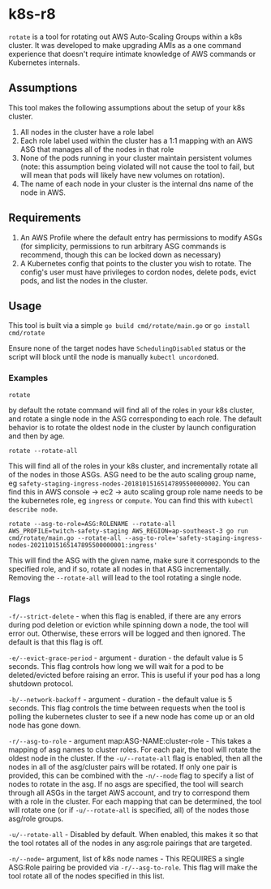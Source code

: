 # k8s-r8
`rotate` is a tool for rotating out AWS Auto-Scaling Groups within a k8s cluster. It was developed to make upgrading AMIs as a one command experience that doesn't require intimate knowledge of AWS commands or Kubernetes internals.

## Assumptions
This tool makes the following assumptions about the setup of your k8s cluster.
1. All nodes in the cluster have a role label
2. Each role label used within the cluster has a 1:1 mapping with an AWS ASG that manages all of the nodes in that role
3. None of the pods running in your cluster maintain persistent volumes (note: this assumption being violated will not cause the tool to fail, but will mean that pods will likely have new volumes on rotation).
4. The name of each node in your cluster is the internal dns name of the node in AWS.

## Requirements
1. An AWS Profile where the default entry has permissions to modify ASGs (for simplicity, permissions to run arbitrary ASG commands is recommend, though this can be locked down as necessary)
2. A Kubernetes config that points to the cluster you wish to rotate. The config's user must have privileges to cordon nodes, delete pods, evict pods, and list the nodes in the cluster.


## Usage

This tool is built via a simple `go build cmd/rotate/main.go` or `go install cmd/rotate`

Ensure none of the target nodes have `SchedulingDisabled` status or the script will block until the node is manually `kubectl uncordon`ed.

### Examples

```
rotate
```
by default the rotate command will find all of the roles in your k8s cluster, and rotate a single node in the ASG corresponding to each role. The default behavior is to rotate the oldest node in the cluster by launch configuration and then by age.

```
rotate --rotate-all
```
This will find all of the roles in your k8s cluster, and incrementally rotate all of the nodes in those ASGs.
ASG need to be the auto scaling group name, eg `safety-staging-ingress-nodes-20181015165147895500000002`. You can find this in AWS console -> ec2 -> auto scaling group
role name needs to be the kubernetes role, eg `ingress` or `compute`. You can find this with `kubectl describe node`.

```
rotate --asg-to-role=ASG:ROLENAME --rotate-all
AWS_PROFILE=twitch-safety-staging AWS_REGION=ap-southeast-3 go run cmd/rotate/main.go --rotate-all --asg-to-role='safety-staging-ingress-nodes-20211015165147895500000001:ingress'
```
This will find the ASG with the given name, make sure it corresponds to the specified role, and if so, rotate all nodes in that ASG incrementally. Removing the `--rotate-all` will lead to the tool rotating a single node.

### Flags
`-f/--strict-delete` - when this flag is enabled, if there are any errors during pod deletion or eviction while spinning down a node, the tool will error out. Otherwise, these errors will be logged and then ignored. The default is that this flag is off.

`-e/--evict-grace-period` - argument - duration - the default value is 5 seconds. This flag controls how long we will wait for a pod to be deleted/evicted before raising an error. This is useful if your pod has a long shutdown protocol.

`-b/--network-backoff` - argument - duration - the default value is 5 seconds. This flag controls the time between requests when the tool is polling the kubernetes cluster to see if a new node has come up or an old node has gone down.

`-r/--asg-to-role` - argument map:ASG-NAME:cluster-role - This takes a mapping of asg names to cluster roles. For each pair, the tool will rotate the oldest node in the cluster. If the `-u/--rotate-all` flag is enabled, then all the nodes in all of the asg/cluster pairs will be rotated. If only one pair is provided, this can be combined with the `-n/--node` flag to specify a list of nodes to rotate in the asg. If no asgs are specified, the tool will search through all ASGs in the target AWS account, and try to correspond them with a role in the cluster. For each mapping that can be determined, the tool will rotate one (or if `-u/--rotate-all` is specified, all) of the nodes those asg/role groups.

`-u/--rotate-all` - Disabled by default. When enabled, this makes it so  that the tool rotates all of the nodes in any asg:role pairings that are targeted.

`-n/--node`- argument, list of k8s node names - This REQUIRES a single ASG:Role pairing be provided via `-r/--asg-to-role`. This flag will make the tool rotate all of the nodes specified in this list.
